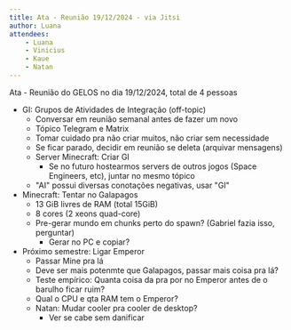 ```yaml
---
title: Ata - Reunião 19/12/2024 - via Jitsi
author: Luana
attendees:
    - Luana
    - Vinicius
    - Kaue
    - Natan
---
```


Ata - Reunião do GELOS no dia 19/12/2024, total de 4 pessoas

- GI: Grupos de Atividades de Integração (off-topic)
  - Conversar em reunião semanal antes de fazer um novo
  - Tópico Telegram e Matrix
  - Tomar cuidado pra não criar muitos, não criar sem necessidade
  - Se ficar parado, decidir em reunião se deleta (arquivar mensagens)
  - Server Minecraft: Criar GI
    - Se no futuro hostearmos servers de outros jogos (Space Engineers, etc), juntar no mesmo tópico
  - "AI" possui diversas conotações negativas, usar "GI"
- Minecraft: Tentar no Galapagos
  - 13 GiB livres de RAM (total 15GiB)
  - 8 cores (2 xeons quad-core)
  - Pre-gerar mundo em chunks perto do spawn? (Gabriel fazia isso, perguntar)
    - Gerar no PC e copiar?
- Próximo semestre: Ligar Emperor
  - Passar Mine pra lá
  - Deve ser mais potenmte que Galapagos, passar mais coisa pra lá?
  - Teste empírico: Quanta coisa da pra por no Emperor antes de o barulho ficar ruim?
  - Qual o CPU e qta RAM tem o Emperor?
  - Natan: Mudar cooler pra cooler de desktop?
    - Ver se cabe sem danificar
